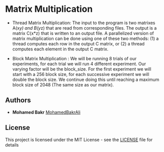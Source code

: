 # Matrix Multiplication

* Thread Matrix Multiplication: The input to the program is two matrixes A(x*y) and B(y*z) that are read from corresponding files.
  The output is a matrix C(x*z) that is written to an output file. A parallelized version of matrix multiplication can be
  done using one of these two methods: (1) a thread computes each row in the output C matrix, or (2)
  a thread computes each element in the output C matrix.

* Block Matrix Multiplication : We will be running 8 trials of our experiments, for each trial we will run 4
  different experiment. Our varying factor will be the block_size. For the first
  experiment we will start with a 256 block size, for each successive experiment
  we will double the block size. We continue doing this until reaching a maximum
  block size of 2048 (The same size as our matrix).

## Authors
* **Mohamed Bakr** [MohamedBakrAli](https://github.com/MohamedBakrAli)
## License

This project is licensed under the MIT License - see the [LICENSE](LICENSE) file for details
